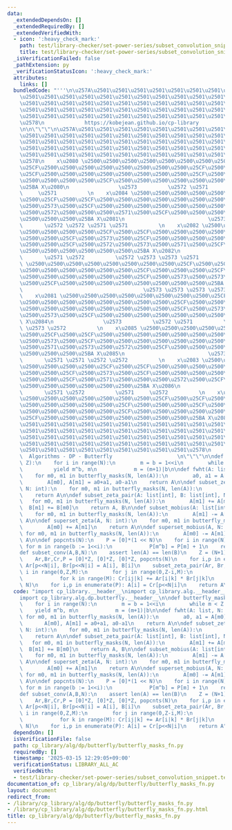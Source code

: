 ```yaml
---
data:
  _extendedDependsOn: []
  _extendedRequiredBy: []
  _extendedVerifiedWith:
  - icon: ':heavy_check_mark:'
    path: test/library-checker/set-power-series/subset_convolution_snippet.test.py
    title: test/library-checker/set-power-series/subset_convolution_snippet.test.py
  _isVerificationFailed: false
  _pathExtension: py
  _verificationStatusIcon: ':heavy_check_mark:'
  attributes:
    links: []
  bundledCode: "'''\n\u257A\u2501\u2501\u2501\u2501\u2501\u2501\u2501\u2501\u2501\u2501\
    \u2501\u2501\u2501\u2501\u2501\u2501\u2501\u2501\u2501\u2501\u2501\u2501\u2501\
    \u2501\u2501\u2501\u2501\u2501\u2501\u2501\u2501\u2501\u2501\u2501\u2501\u2501\
    \u2501\u2501\u2501\u2501\u2501\u2501\u2501\u2501\u2501\u2501\u2501\u2501\u2501\
    \u2501\u2501\u2501\u2501\u2501\u2501\u2501\u2501\u2501\u2501\u2501\u2501\u2501\
    \u2578\n             https://kobejean.github.io/cp-library               \n'''\n\
    \n\n\"\"\"\n\u257A\u2501\u2501\u2501\u2501\u2501\u2501\u2501\u2501\u2501\u2501\
    \u2501\u2501\u2501\u2501\u2501\u2501\u2501\u2501\u2501\u2501\u2501\u2501\u2501\
    \u2501\u2501\u2501\u2501\u2501\u2501\u2501\u2501\u2501\u2501\u2501\u2501\u2501\
    \u2501\u2501\u2501\u2501\u2501\u2501\u2501\u2501\u2501\u2501\u2501\u2501\u2501\
    \u2501\u2501\u2501\u2501\u2501\u2501\u2501\u2501\u2501\u2501\u2501\u2501\u2501\
    \u2578\n    x\u2080 \u2500\u2500\u2500\u2500\u2500\u2500\u2500\u2500\u25CF\u2500\
    \u25CF\u2500\u2500\u2500\u2500\u2500\u2500\u2500\u2500\u25CF\u2500\u2500\u2500\
    \u25CF\u2500\u2500\u2500\u2500\u2500\u2500\u2500\u2500\u25CF\u2500\u2500\u2500\
    \u2500\u2500\u2500\u2500\u25CF\u2500\u2500\u2500\u2500\u2500\u2500\u2500\u2500\
    \u25BA X\u2080\n                \u2573          \u2572 \u2571          \u2572\
    \     \u2571          \n    x\u2084 \u2500\u2500\u2500\u2500\u2500\u2500\u2500\
    \u2500\u25CF\u2500\u25CF\u2500\u2500\u2500\u2500\u2500\u2500\u2500\u2500\u25CF\
    \u2500\u2573\u2500\u25CF\u2500\u2500\u2500\u2500\u2500\u2500\u2500\u2500\u25CF\
    \u2500\u2572\u2500\u2500\u2500\u2571\u2500\u25CF\u2500\u2500\u2500\u2500\u2500\
    \u2500\u2500\u2500\u25BA X\u2081\n                           \u2573 \u2573   \
    \       \u2572 \u2572 \u2571 \u2571          \n    x\u2082 \u2500\u2500\u2500\u2500\
    \u2500\u2500\u2500\u2500\u25CF\u2500\u25CF\u2500\u2500\u2500\u2500\u2500\u2500\
    \u2500\u2500\u25CF\u2500\u2573\u2500\u25CF\u2500\u2500\u2500\u2500\u2500\u2500\
    \u2500\u2500\u25CF\u2500\u2572\u2500\u2573\u2500\u2571\u2500\u25CF\u2500\u2500\
    \u2500\u2500\u2500\u2500\u2500\u2500\u25BA X\u2082\n                \u2573   \
    \       \u2571 \u2572          \u2572 \u2573 \u2573 \u2571          \n    x\u2086\
    \ \u2500\u2500\u2500\u2500\u2500\u2500\u2500\u2500\u25CF\u2500\u25CF\u2500\u2500\
    \u2500\u2500\u2500\u2500\u2500\u2500\u25CF\u2500\u2500\u2500\u25CF\u2500\u2500\
    \u2500\u2500\u2500\u2500\u2500\u2500\u25CF\u2500\u2573\u2500\u2573\u2500\u2573\
    \u2500\u25CF\u2500\u2500\u2500\u2500\u2500\u2500\u2500\u2500\u25BA X\u2083\n \
    \                                       \u2573 \u2573 \u2573 \u2573         \n\
    \    x\u2081 \u2500\u2500\u2500\u2500\u2500\u2500\u2500\u2500\u25CF\u2500\u25CF\
    \u2500\u2500\u2500\u2500\u2500\u2500\u2500\u2500\u25CF\u2500\u2500\u2500\u25CF\
    \u2500\u2500\u2500\u2500\u2500\u2500\u2500\u2500\u25CF\u2500\u2573\u2500\u2573\
    \u2500\u2573\u2500\u25CF\u2500\u2500\u2500\u2500\u2500\u2500\u2500\u2500\u25BA\
    \ X\u2084\n                \u2573          \u2572 \u2571          \u2571 \u2573\
    \ \u2573 \u2572          \n    x\u2085 \u2500\u2500\u2500\u2500\u2500\u2500\u2500\
    \u2500\u25CF\u2500\u25CF\u2500\u2500\u2500\u2500\u2500\u2500\u2500\u2500\u25CF\
    \u2500\u2573\u2500\u25CF\u2500\u2500\u2500\u2500\u2500\u2500\u2500\u2500\u25CF\
    \u2500\u2571\u2500\u2573\u2500\u2572\u2500\u25CF\u2500\u2500\u2500\u2500\u2500\
    \u2500\u2500\u2500\u25BA X\u2085\n                           \u2573 \u2573   \
    \       \u2571 \u2571 \u2572 \u2572          \n    x\u2083 \u2500\u2500\u2500\u2500\
    \u2500\u2500\u2500\u2500\u25CF\u2500\u25CF\u2500\u2500\u2500\u2500\u2500\u2500\
    \u2500\u2500\u25CF\u2500\u2573\u2500\u25CF\u2500\u2500\u2500\u2500\u2500\u2500\
    \u2500\u2500\u25CF\u2500\u2571\u2500\u2500\u2500\u2572\u2500\u25CF\u2500\u2500\
    \u2500\u2500\u2500\u2500\u2500\u2500\u25BA X\u2086\n                \u2573   \
    \       \u2571 \u2572          \u2571     \u2572          \n    x\u2087 \u2500\
    \u2500\u2500\u2500\u2500\u2500\u2500\u2500\u25CF\u2500\u25CF\u2500\u2500\u2500\
    \u2500\u2500\u2500\u2500\u2500\u25CF\u2500\u2500\u2500\u25CF\u2500\u2500\u2500\
    \u2500\u2500\u2500\u2500\u2500\u25CF\u2500\u2500\u2500\u2500\u2500\u2500\u2500\
    \u25CF\u2500\u2500\u2500\u2500\u2500\u2500\u2500\u2500\u25BA X\u2087\n\u257A\u2501\
    \u2501\u2501\u2501\u2501\u2501\u2501\u2501\u2501\u2501\u2501\u2501\u2501\u2501\
    \u2501\u2501\u2501\u2501\u2501\u2501\u2501\u2501\u2501\u2501\u2501\u2501\u2501\
    \u2501\u2501\u2501\u2501\u2501\u2501\u2501\u2501\u2501\u2501\u2501\u2501\u2501\
    \u2501\u2501\u2501\u2501\u2501\u2501\u2501\u2501\u2501\u2501\u2501\u2501\u2501\
    \u2501\u2501\u2501\u2501\u2501\u2501\u2501\u2501\u2501\u2578\n               \
    \  Algorithms - DP - Butterfly                     \n\"\"\"\n\ndef butterfly_masks(N,\
    \ Z):\n    for i in range(N):\n        m = b = 1<<i\n        while m < Z:\n  \
    \          yield m^b, m\n            m = (m+1)|b\n\ndef fwht(A: list, N: int):\n\
    \    for m0, m1 in butterfly_masks(N, len(A)):\n        a0, a1 = A[m0], A[m1]\n\
    \        A[m0], A[m1] = a0+a1, a0-a1\n    return A\n\ndef subset_zeta(A: list[int],\
    \ N: int):\n    for m0, m1 in butterfly_masks(N, len(A)):\n        A[m1] += A[m0]\n\
    \    return A\n\ndef subset_zeta_pair(A: list[int], B: list[int], N: int):\n \
    \   for m0, m1 in butterfly_masks(N, len(A)):\n        A[m1] += A[m0]\n      \
    \  B[m1] += B[m0]\n    return A, B\n\ndef subset_mobius(A: list[int], N: int):\n\
    \    for m0, m1 in butterfly_masks(N, len(A)):\n        A[m1] -= A[m0]\n    return\
    \ A\n\ndef superset_zeta(A, N: int):\n    for m0, m1 in butterfly_masks(N, len(A)):\n\
    \        A[m0] += A[m1]\n    return A\n\ndef superset_mobius(A, N: int):\n   \
    \ for m0, m1 in butterfly_masks(N, len(A)):\n        A[m0] -= A[m1]\n    return\
    \ A\n\ndef popcnts(N):\n    P = [0]*(1 << N)\n    for i in range(N):\n       \
    \ for m in range(b := 1<<i):\n            P[m^b] = P[m] + 1\n    return P\n\n\n\
    def subset_conv(A,B,N):\n    assert len(A) == len(B)\n    Z = (N+1)*(M := 1<<N)\n\
    \    Ar,Br,Cr,P = [0]*Z, [0]*Z, [0]*Z, popcnts(N)\n    for i,p in enumerate(P):\
    \ Ar[p<<N|i], Br[p<<N|i] = A[i], B[i]\n    subset_zeta_pair(Ar, Br, N)\n    for\
    \ i in range(0,Z,M):\n        for j in range(0,Z-i,M):\n            ij = i+j\n\
    \            for k in range(M): Cr[ij|k] += Ar[i|k] * Br[j|k]\n    subset_mobius(Cr,\
    \ N)\n    for i,p in enumerate(P): A[i] = Cr[p<<N|i]\n    return A\n"
  code: "import cp_library.__header__\nimport cp_library.alg.__header__\nimport cp_library.alg.dp.__header__\n\
    import cp_library.alg.dp.butterfly.__header__\n\ndef butterfly_masks(N, Z):\n\
    \    for i in range(N):\n        m = b = 1<<i\n        while m < Z:\n        \
    \    yield m^b, m\n            m = (m+1)|b\n\ndef fwht(A: list, N: int):\n   \
    \ for m0, m1 in butterfly_masks(N, len(A)):\n        a0, a1 = A[m0], A[m1]\n \
    \       A[m0], A[m1] = a0+a1, a0-a1\n    return A\n\ndef subset_zeta(A: list[int],\
    \ N: int):\n    for m0, m1 in butterfly_masks(N, len(A)):\n        A[m1] += A[m0]\n\
    \    return A\n\ndef subset_zeta_pair(A: list[int], B: list[int], N: int):\n \
    \   for m0, m1 in butterfly_masks(N, len(A)):\n        A[m1] += A[m0]\n      \
    \  B[m1] += B[m0]\n    return A, B\n\ndef subset_mobius(A: list[int], N: int):\n\
    \    for m0, m1 in butterfly_masks(N, len(A)):\n        A[m1] -= A[m0]\n    return\
    \ A\n\ndef superset_zeta(A, N: int):\n    for m0, m1 in butterfly_masks(N, len(A)):\n\
    \        A[m0] += A[m1]\n    return A\n\ndef superset_mobius(A, N: int):\n   \
    \ for m0, m1 in butterfly_masks(N, len(A)):\n        A[m0] -= A[m1]\n    return\
    \ A\n\ndef popcnts(N):\n    P = [0]*(1 << N)\n    for i in range(N):\n       \
    \ for m in range(b := 1<<i):\n            P[m^b] = P[m] + 1\n    return P\n\n\n\
    def subset_conv(A,B,N):\n    assert len(A) == len(B)\n    Z = (N+1)*(M := 1<<N)\n\
    \    Ar,Br,Cr,P = [0]*Z, [0]*Z, [0]*Z, popcnts(N)\n    for i,p in enumerate(P):\
    \ Ar[p<<N|i], Br[p<<N|i] = A[i], B[i]\n    subset_zeta_pair(Ar, Br, N)\n    for\
    \ i in range(0,Z,M):\n        for j in range(0,Z-i,M):\n            ij = i+j\n\
    \            for k in range(M): Cr[ij|k] += Ar[i|k] * Br[j|k]\n    subset_mobius(Cr,\
    \ N)\n    for i,p in enumerate(P): A[i] = Cr[p<<N|i]\n    return A"
  dependsOn: []
  isVerificationFile: false
  path: cp_library/alg/dp/butterfly/butterfly_masks_fn.py
  requiredBy: []
  timestamp: '2025-03-15 12:29:05+09:00'
  verificationStatus: LIBRARY_ALL_AC
  verifiedWith:
  - test/library-checker/set-power-series/subset_convolution_snippet.test.py
documentation_of: cp_library/alg/dp/butterfly/butterfly_masks_fn.py
layout: document
redirect_from:
- /library/cp_library/alg/dp/butterfly/butterfly_masks_fn.py
- /library/cp_library/alg/dp/butterfly/butterfly_masks_fn.py.html
title: cp_library/alg/dp/butterfly/butterfly_masks_fn.py
---
```

